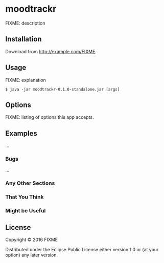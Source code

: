 # moodtrackr

FIXME: description

## Installation

Download from http://example.com/FIXME.

## Usage

FIXME: explanation

    $ java -jar moodtrackr-0.1.0-standalone.jar [args]

## Options

FIXME: listing of options this app accepts.

## Examples

...

### Bugs

...

### Any Other Sections
### That You Think
### Might be Useful

## License

Copyright © 2016 FIXME

Distributed under the Eclipse Public License either version 1.0 or (at
your option) any later version.
